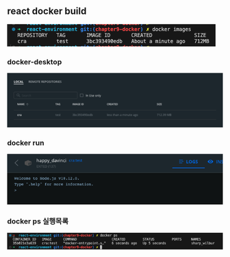 ## react docker build

![alt text](image.png)

### docker-desktop

![alt text](image-2.png)

### docker run

![alt text](image-3.png)

### docker ps 실행목록

![alt text](image-4.png)
